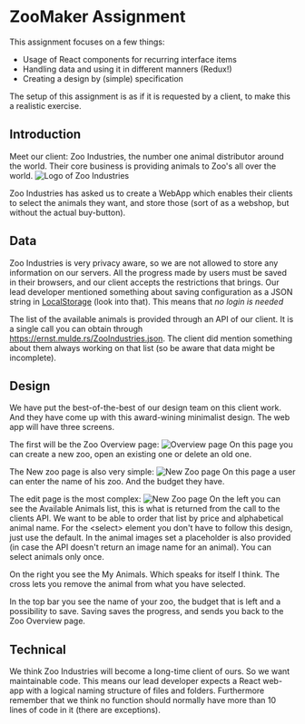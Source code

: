 # ZooMaker Assignment

This assignment focuses on a few things:

- Usage of React components for recurring interface items
- Handling data and using it in different manners (Redux!)
- Creating a design by (simple) specification

The setup of this assignment is as if it is requested by a client, to make this a realistic exercise.

## Introduction

Meet our client: Zoo Industries, the number one animal distributor around the world. Their core business is providing animals to Zoo's all over the world.
![Logo of Zoo Industries](./images/Animals/PuffinBird.png)

Zoo Industries has asked us to create a WebApp which enables their clients to select the animals they want, and store those (sort of as a webshop, but without the actual buy-button).

## Data

Zoo Industries is very privacy aware, so we are not allowed to store any information on our servers. All the progress made by users must be saved in their browsers, and our client accepts the restrictions that brings. Our lead developer mentioned something about saving configuration as a JSON string in [LocalStorage](https://developer.mozilla.org/en-US/docs/Web/API/Window/localStorage) (look into that). This means that _no login is needed_

The list of the available animals is provided through an API of our client. It is a single call you can obtain through https://ernst.mulde.rs/ZooIndustries.json. The client did mention something about them always working on that list (so be aware that data might be incomplete).

## Design

We have put the best-of-the-best of our design team on this client work. And they have come up with this award-wining minimalist design. The web app will have three screens.

The first will be the Zoo Overview page:
![Overview page](./images/Design/Overview.png)
On this page you can create a new zoo, open an existing one or delete an old one.

The New zoo page is also very simple:
![New Zoo page](./images/Design/NewZoo.png)
On this page a user can enter the name of his zoo. And the budget they have.

The edit page is the most complex:
![New Zoo page](./images/Design/EditZoo.png)
On the left you can see the Available Animals list, this is what is returned from the call to the clients API. We want to be able to order that list by price and alphabetical animal name. For the \<select> element you don't have to follow this design, just use the default.
In the animal images set a placeholder is also provided (in case the API doesn't return an image name for an animal).
You can select animals only once.

On the right you see the My Animals. Which speaks for itself I think. The cross lets you remove the animal from what you have selected.

In the top bar you see the name of your zoo, the budget that is left and a possibility to save. Saving saves the progress, and sends you back to the Zoo Overview page.

## Technical

We think Zoo Industries will become a long-time client of ours. So we want maintainable code. This means our lead developer expects a React web-app with a logical naming structure of files and folders. Furthermore remember that we think no function should normally have more than 10 lines of code in it (there are exceptions).
